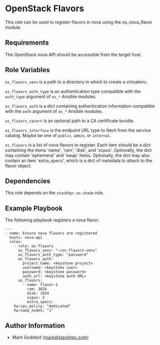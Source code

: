 OpenStack Flavors
=================

This role can be used to register flavors in nova using the
os\_nova\_flavor module.

Requirements
------------

The OpenStack nova API should be accessible from the target host.

Role Variables
--------------

`os_flavors_venv` is a path to a directory in which to create a
virtualenv.

`os_flavors_auth_type` is an authentication type compatible with
the `auth_type` argument of `os_*` Ansible modules.

`os_flavors_auth` is a dict containing authentication information
compatible with the `auth` argument of `os_*` Ansible modules.

`os_flavors_cacert` is an optional path to a CA certificate bundle.

`os_flavors_interface` is the endpoint URL type to fetch from the service
catalog. Maybe be one of `public`, `admin`, or `internal`.

`os_flavors` is a list of nova flavors to register. Each item should be a
dict containing the items 'name', 'ram', 'disk', and 'vcpus'. Optionally, the
dict may contain 'ephemeral' and 'swap' items. Optionally, the dict may also
contain an item 'extra_specs', which is a dict of metadata to attach to the
flavor object.

Dependencies
------------

This role depends on the `stackhpc.os-shade` role.

Example Playbook
----------------

The following playbook registers a nova flavor.

    ---
    - name: Ensure nova flavors are registered
      hosts: nova-api
      roles:
        - role: os-flavors
          os_flavors_venv: "~/os-flavors-venv"
          os_flavors_auth_type: "password"
          os_flavors_auth:
            project_name: <keystone project>
            username: <keystone user>
            password: <keystone password>
            auth_url: <keystone auth URL>
          os_flavors:
            - name: flavor-1
              ram: 1024
              disk: 1024
              vcpus: 2
              extra_specs:
		hw:cpu_policy: "dedicated"
		hw:numa_nodes: "1"

Author Information
------------------

- Mark Goddard (<mark@stackhpc.com>)

